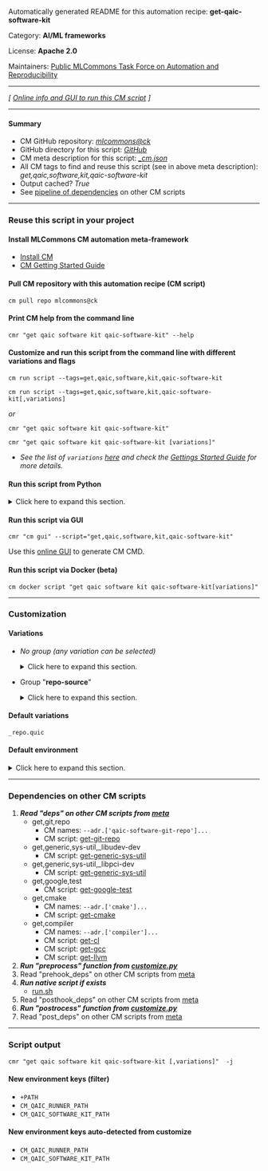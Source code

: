 Automatically generated README for this automation recipe: **get-qaic-software-kit**

Category: **AI/ML frameworks**

License: **Apache 2.0**

Maintainers: [Public MLCommons Task Force on Automation and Reproducibility](https://github.com/mlcommons/ck/blob/master/docs/taskforce.md)

---
*[ [Online info and GUI to run this CM script](https://access.cknowledge.org/playground/?action=scripts&name=get-qaic-software-kit,3344655922694bbb) ]*

---
#### Summary

* CM GitHub repository: *[mlcommons@ck](https://github.com/mlcommons/ck/tree/dev/cm-mlops)*
* GitHub directory for this script: *[GitHub](https://github.com/mlcommons/ck/tree/dev/cm-mlops/script/get-qaic-software-kit)*
* CM meta description for this script: *[_cm.json](_cm.json)*
* All CM tags to find and reuse this script (see in above meta description): *get,qaic,software,kit,qaic-software-kit*
* Output cached? *True*
* See [pipeline of dependencies](#dependencies-on-other-cm-scripts) on other CM scripts


---
### Reuse this script in your project

#### Install MLCommons CM automation meta-framework

* [Install CM](https://access.cknowledge.org/playground/?action=install)
* [CM Getting Started Guide](https://github.com/mlcommons/ck/blob/master/docs/getting-started.md)

#### Pull CM repository with this automation recipe (CM script)

```cm pull repo mlcommons@ck```

#### Print CM help from the command line

````cmr "get qaic software kit qaic-software-kit" --help````

#### Customize and run this script from the command line with different variations and flags

`cm run script --tags=get,qaic,software,kit,qaic-software-kit`

`cm run script --tags=get,qaic,software,kit,qaic-software-kit[,variations] `

*or*

`cmr "get qaic software kit qaic-software-kit"`

`cmr "get qaic software kit qaic-software-kit [variations]" `


* *See the list of `variations` [here](#variations) and check the [Gettings Started Guide](https://github.com/mlcommons/ck/blob/dev/docs/getting-started.md) for more details.*

#### Run this script from Python

<details>
<summary>Click here to expand this section.</summary>

```python

import cmind

r = cmind.access({'action':'run'
                  'automation':'script',
                  'tags':'get,qaic,software,kit,qaic-software-kit'
                  'out':'con',
                  ...
                  (other input keys for this script)
                  ...
                 })

if r['return']>0:
    print (r['error'])

```

</details>


#### Run this script via GUI

```cmr "cm gui" --script="get,qaic,software,kit,qaic-software-kit"```

Use this [online GUI](https://cKnowledge.org/cm-gui/?tags=get,qaic,software,kit,qaic-software-kit) to generate CM CMD.

#### Run this script via Docker (beta)

`cm docker script "get qaic software kit qaic-software-kit[variations]" `

___
### Customization


#### Variations

  * *No group (any variation can be selected)*
    <details>
    <summary>Click here to expand this section.</summary>

    * `_branch.#`
      - Environment variables:
        - *CM_GIT_CHECKOUT*: `#`
      - Workflow:

    </details>


  * Group "**repo-source**"
    <details>
    <summary>Click here to expand this section.</summary>

    * `_repo.#`
      - Environment variables:
        - *CM_GIT_URL*: `#`
      - Workflow:
    * **`_repo.quic`** (default)
      - Environment variables:
        - *CM_GIT_URL*: `https://github.com/quic/software-kit-for-qualcomm-cloud-ai-100`
      - Workflow:

    </details>


#### Default variations

`_repo.quic`
#### Default environment

<details>
<summary>Click here to expand this section.</summary>

These keys can be updated via `--env.KEY=VALUE` or `env` dictionary in `@input.json` or using script flags.


</details>

___
### Dependencies on other CM scripts


  1. ***Read "deps" on other CM scripts from [meta](https://github.com/mlcommons/ck/tree/dev/cm-mlops/script/get-qaic-software-kit/_cm.json)***
     * get,git,repo
       * CM names: `--adr.['qaic-software-git-repo']...`
       - CM script: [get-git-repo](https://github.com/mlcommons/ck/tree/master/cm-mlops/script/get-git-repo)
     * get,generic,sys-util,_libudev-dev
       - CM script: [get-generic-sys-util](https://github.com/mlcommons/ck/tree/master/cm-mlops/script/get-generic-sys-util)
     * get,generic,sys-util,_libpci-dev
       - CM script: [get-generic-sys-util](https://github.com/mlcommons/ck/tree/master/cm-mlops/script/get-generic-sys-util)
     * get,google,test
       - CM script: [get-google-test](https://github.com/mlcommons/ck/tree/master/cm-mlops/script/get-google-test)
     * get,cmake
       * CM names: `--adr.['cmake']...`
       - CM script: [get-cmake](https://github.com/mlcommons/ck/tree/master/cm-mlops/script/get-cmake)
     * get,compiler
       * CM names: `--adr.['compiler']...`
       - CM script: [get-cl](https://github.com/mlcommons/ck/tree/master/cm-mlops/script/get-cl)
       - CM script: [get-gcc](https://github.com/mlcommons/ck/tree/master/cm-mlops/script/get-gcc)
       - CM script: [get-llvm](https://github.com/mlcommons/ck/tree/master/cm-mlops/script/get-llvm)
  1. ***Run "preprocess" function from [customize.py](https://github.com/mlcommons/ck/tree/dev/cm-mlops/script/get-qaic-software-kit/customize.py)***
  1. Read "prehook_deps" on other CM scripts from [meta](https://github.com/mlcommons/ck/tree/dev/cm-mlops/script/get-qaic-software-kit/_cm.json)
  1. ***Run native script if exists***
     * [run.sh](https://github.com/mlcommons/ck/tree/dev/cm-mlops/script/get-qaic-software-kit/run.sh)
  1. Read "posthook_deps" on other CM scripts from [meta](https://github.com/mlcommons/ck/tree/dev/cm-mlops/script/get-qaic-software-kit/_cm.json)
  1. ***Run "postrocess" function from [customize.py](https://github.com/mlcommons/ck/tree/dev/cm-mlops/script/get-qaic-software-kit/customize.py)***
  1. Read "post_deps" on other CM scripts from [meta](https://github.com/mlcommons/ck/tree/dev/cm-mlops/script/get-qaic-software-kit/_cm.json)

___
### Script output
`cmr "get qaic software kit qaic-software-kit [,variations]"  -j`
#### New environment keys (filter)

* `+PATH`
* `CM_QAIC_RUNNER_PATH`
* `CM_QAIC_SOFTWARE_KIT_PATH`
#### New environment keys auto-detected from customize

* `CM_QAIC_RUNNER_PATH`
* `CM_QAIC_SOFTWARE_KIT_PATH`